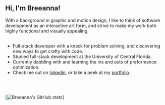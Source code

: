 

## Hi, I'm Breeanna!<br>

With a background in graphic and motion design, I like to think of software development as an interactive art form, and
strive to make my work both highly functional and visually appealing.<br/>
<br/>
- Full-stack developer with a knack for problem solving, and discovering new ways to get crafty with code.<br/>
- Studied full-stack development at the University of Central Florida.<br/>
- Currently dabbling with and learning the ins and outs of preformance optimization.<br/>
- Check me out on [linkedin](https://www.linkedin.com/in/breeanna-nouskhajian-259658318/), or take a peek at my [portfolio](https://breeanna-nouskhajian-portfolio.netlify.app/).<br/>

<br/>
<br/>

[![Breeanna's GitHub stats](https://github-readme-stats.vercel.app/api?username=BreeNous&hide=contribs&theme=tokyonight&show_icons=true)]

